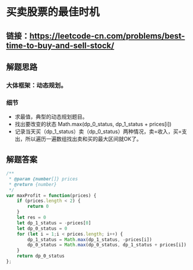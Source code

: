 # 买卖股票的最佳时机

## 链接：https://leetcode-cn.com/problems/best-time-to-buy-and-sell-stock/
## 解题思路
### 大体框架：动态规划。
### 细节
- 求最值，典型的动态规划题目。
- 找出要改变的状态 Math.max(dp_0_status, dp_1_status + prices[i])
- 记录当天买（dp_1_status）卖（dp_0_status）两种情况，卖=收入，买=支出，所以遍历一遍数组找出卖和买的最大区间就OK了。
## 解题答案
```javascript
/**
 * @param {number[]} prices
 * @return {number}
 */
var maxProfit = function(prices) {
    if (prices.length < 2) {
        return 0
    }
    let res = 0
    let dp_1_status = -prices[0]
    let dp_0_status = 0
    for (let i = 1;i < prices.length; i++) {
        dp_1_status = Math.max(dp_1_status, -prices[i])
        dp_0_status = Math.max(dp_0_status, dp_1_status + prices[i])
    }
    return dp_0_status
};
```